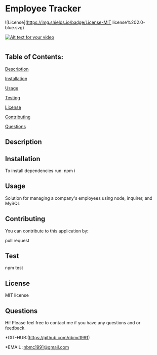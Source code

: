 # Employee Tracker


  ![License](https://img.shields.io/badge/License-MIT license%202.0-blue.svg)

  [![Alt text for your video]()]()

  ![]()


## Table of Contents:


[Description](#description)


[Installation](#installation)

[Usage](#usage)


[Testing](#testing)


[License](#license)


[Contributing](#contributing)


[Questions](#questions)



## Description



## Installation

To install dependencies run:
npm i 

## Usage 

Solution for managing a company's employees using node, inquirer, and MySQL

## Contributing

You can contribute to this application by:

pull request

## Test 


npm test

## License 

 MIT license


## Questions 
Hi! 
Please feel free to contact me if you have any questions and     or feedback.


*GIT-HUB:(https://github.com/nbmc1991)

*EMAIL :nbmc1991@gmail.com

